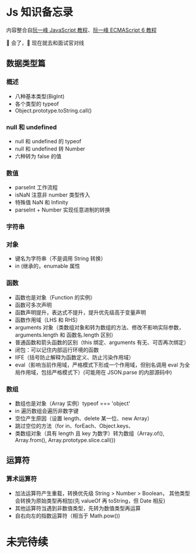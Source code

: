 # Js 知识备忘录

内容整合自[阮一峰 JavaScript 教程](https://wangdoc.com/javascript/)、[阮一峰 ECMAScript 6 教程](https://es6.ruanyifeng.com/)

🧓 会了，🧓 现在就去和面试官对线

## 数据类型篇

### 概述

- 八种基本类型(BigInt)
- 各个类型的 typeof
- Object.prototype.toString.call()

### null 和 undefined

- null 和 undefined 的 typeof
- null 和 undefined 转 Number
- 六种转为 false 的值

### 数值

- parseInt 工作流程
- isNaN 注意非 number 类型传入
- 特殊值 NaN 和 Infinity
- parseInt + Number 实现任意进制的转换

### 字符串

### 对象

- 键名为字符串（不是调用 String 转换）
- in (继承的，enumable 属性

### 函数

- 函数也是对象（Function 的实例）
- 函数可多次声明
- 函数声明提升，表达式不提升，提升优先级高于变量声明
- 函数作用域（LHS 和 RHS）
- arguments 对象（类数组对象和转为数组的方法、修改不影响实际参数，arguments.length 和 函数名.length 区别）
- 普通函数和箭头函数的区别（this 绑定、arguments 有无、可否再次绑定）
- 闭包：可以记住内部运行环境的函数
- IIFE（括号防止解释为函数定义、防止污染作用域）
- eval（影响当前作用域，严格模式下形成一个作用域，但别名调用 eval 为全局作用域，包括严格模式下）(可能用在 JSON.parse 的内部源码中)

### 数组

- 数组也是对象（Array 实例）typeof === 'object'
- in 遍历数组会遍历非数字键
- 空位产生原因（设置 length、delete 某一位、new Array）
- 跳过空位的方法（for in、forEach、Object.keys、
- 类数组对象（具有 length 且 key 为数字）转为数组（Array.of(), Array.from(), Array.prototype.slice.call())

## 运算符

### 算术运算符

- 加法运算符产生重载，转换优先级 String > Number > Boolean， 其他类型会转换为原始类型再相加(先 valueOf 再 toString，但 Date 相反)
- 其他运算符当遇到非数值类型，先转为数值类型再运算
- 自右向左的指数运算符（相当于 Math.pow())

# 未完待续
